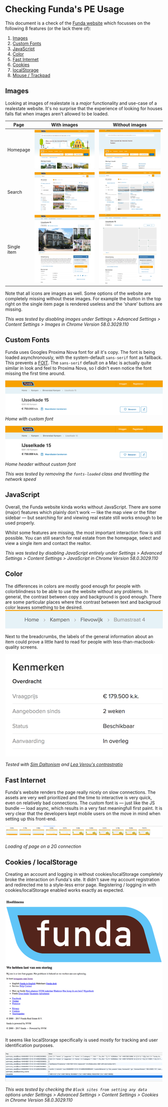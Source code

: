 # Checking Funda's PE Usage

This document is a check of the [Funda website](http://funda.nl) which focusses on the following 8 features (or the lack there of):

1. [Images](#images)
2. [Custom Fonts](#custom-fonts)
3. [JavaScript](#javascript)
4. [Color](#color)
5. [Fast Internet](#fast-internet)
6. [Cookies](#cookies-localstorage)
7. [localStorage](#cookies-localstorage)
8. [Mouse / Trackpad](#mouse-trackpad)

## Images
Looking at images of realestate is a _major_ functionality and use-case of a realestate website. It's no surprise that the experience of looking for houses falls flat when images aren't allowed to be loaded.

|Page        | With images                                   | Without images                                          |
|------------|-----------------------------------------------|---------------------------------------------------------|
|Homepage    | ![Homepage](./checking-funda-images/home.png) | ![Homepage](./checking-funda-images/home-no-images.png) |
|Search      | ![Search](./checking-funda-images/search.png) | ![Search](./checking-funda-images/search-no-images.png) |
|Single item | ![Single](./checking-funda-images/item.png)   | ![Single](./checking-funda-images/item-no-images.png)   |

Note that all icons are images as well. Some options of the website are completely missing without these images. For example the button in the top right on the single item page is rendered useless and the 'share' buttons are missing.

_This was tested by disabling images under Settings > Advanced Settings > Content Settings > Images in Chrome Version 58.0.3029.110_

## Custom Fonts

Funda uses Googles Proxima Nova font for all it's copy. The font is being loaded asynchronously, with the system-default `sans-serif` font as fallback. This prevents a [FOIT](https://css-tricks.com/fout-foit-foft/). The `sans-serif` default on a Mac is actually quite similar in look and feel to Proxima Nova, so I didn't even notice the font missing the first time around.

![Home header with Proxima Nova](./checking-funda-images/home-with-fonts.png)
_Home with custom font_  

![Home header without Proxima Nova](./checking-funda-images/home-without-fonts.png)
_Home header without custom font_

_This was tested by removing the `fonts-loaded` class and throttling the network speed_

## JavaScript
Overall, the Funda website kinda works without JavaScript. There are some (major) features which plainly don't work — like the map view or the filter sidebar — but searching for and viewing real estate still works enough to be used properly. 

Whilst some features are missing, the most important interaction flow is still possible. You can still search for real estate from the homepage, select and view a single item and contact the realtor.

_This was tested by disabling JavaScript entirely under Settings > Advanced Settings > Content Settings > JavaScript in Chrome Version 58.0.3029.110_

## Color
The differences in colors are mostly good enough for people with colorblindness to be able to use the website without any problems. In general, the contrast between copy and background is good enough. There are some particular places where the contrast between text and backgroud color leaves something to be desired.
![Low contrast text](./checking-funda-images/contrast.png)

Next to the breadcrumbs, the labels of the general information about an item could prove a little hard to read for people with less-than-macbook-quality screens.

![Hard to read on bad screen](./checking-funda-images/text-contrast.png)

_Tested with [Sim Daltonism](https://itunes.apple.com/nl/app/sim-daltonism/id693112260?l=en&mt=12) and [Lea Verou's contrastratio](http://leaverou.github.io/contrast-ratio/#%23999999-on-white)_

## Fast Internet
Funda's website renders the page really nicely on slow connections. The assets are very well prioritized and the time to interactive is very quick, even on relatively bad connections. The custom font is — just like the JS bundle — load async, which results in a very fast meaningfull first paint. It is very clear that the developers kept mobile users on the move in mind when setting up this front-end.

![Loading speed on a 2G connection](./checking-funda-images/loading.png)

_Loading of page on a 2G connection_

## Cookies / localStorage
Creating an account and logging in without cookies/localStorage completely broke the interaction on Funda's site. It didn't save my account registration and redirected me to a style-less error page. Registering / logging in with cookies/localStorage enabled works exactly as expected.

![No-cookie registering error](./checking-funda-images/error.png)

It seems like localStorage specifically is used mostly for tracking and user identification purposes.

![localStorage contents](./checking-funda-images/localstorage.png)

_This was tested by checking the `Block sites from setting any data` options under Settings > Advanced Settings > Content Settings > Cookies in Chrome Version 58.0.3029.110_
